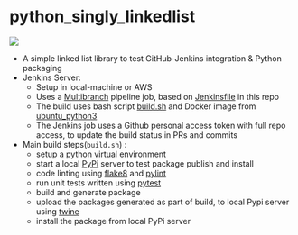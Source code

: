 # python_singly_linkedlist
![](https://codebuild.us-east-1.amazonaws.com/badges?uuid=eyJlbmNyeXB0ZWREYXRhIjoiS2pCeTZsVEI1b0VhWEY4ZHQ1d3orM0xQdEdhb2hXQnNVRjRKUWIxRDhuMzFKZklYaVZOU2dFU21kekN4dTQ1SUhWWGlZdVV4ZWpsVUtDR2ZScVRtdFNvPSIsIml2UGFyYW1ldGVyU3BlYyI6Im9jT21LbXNGV0tFbXVQeXgiLCJtYXRlcmlhbFNldFNlcmlhbCI6MX0%3D&branch=main)
- A simple linked list library to test GitHub-Jenkins integration & Python packaging
- Jenkins Server:
  - Setup in local-machine or AWS
  - Uses a [Multibranch](https://www.jenkins.io/doc/book/pipeline/multibranch/) pipeline job, based on [Jenkinsfile](https://github.com/alan-augustine/python_singly_linkedlist/blob/master/Jenkinsfile) in this repo
  - The build uses bash script [build.sh](https://github.com/alan-augustine/python_singly_linkedlist/blob/master/build.sh) and Docker image from [ubuntu_python3](https://hub.docker.com/repository/docker/tech7/ubuntu_python3)
  - The Jenkins job uses a Github personal access token with full repo access, to update the build status in PRs and commits
 - Main build steps(`build.sh`) :
   - setup a python virtual environment
   - start a local [PyPi](https://github.com/pypiserver/pypiserver#quickstart-installation-and-usage) server to test package publish and install
   - code linting using [flake8](https://pypi.org/project/flake8/) and [pylint](https://github.com/PyCQA/pylint)
   - run unit tests written using [pytest](https://docs.pytest.org/en/6.2.x/)
   - build and generate package
   - upload the packages generated as part of build, to local Pypi server using [twine](https://twine.readthedocs.io/en/latest/)
   - install the package from local PyPi server



